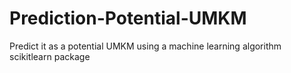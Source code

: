 # Prediction-Potential-UMKM
Predict it as a potential UMKM using a machine learning algorithm scikitlearn package 
